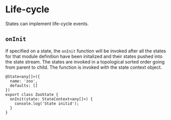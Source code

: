 # Life-cycle
States can implement life-cycle events.

## `onInit`
If specified on a state, the `onInit` function will be invoked after
all the states for that module definition have been initalized and
their states pushed into the state stream. The states are invoked in a topological sorted
order going from parent to child. The function is invoked with the state context object.

```TS
@State<any[]>({
  name: 'zoo',
  defaults: []
})
export class ZooState {
  onInit(state: StateContext<any[]>) {
    console.log('State initid');
  }
}
```
